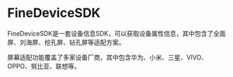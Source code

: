 # FineDeviceSDK

FineDeviceSDK是一套设备信息SDK，可以获取设备属性信息，其中包含了全面屏、刘海屏、挖孔屏、钻孔屏等适配方案。

屏幕适配功能覆盖了多家设备厂商，其中包含华为、小米、三星、VIVO、OPPO、努比亚、联想等。